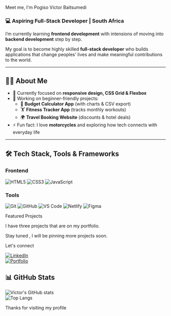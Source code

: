 Meet me, I'm Pogiso Victor Baitsumedi  

### 💻 Aspiring Full-Stack Developer | South Africa  

I’m currently learning **frontend development**  with intensions of moving into **backend development** step by step.  

My goal is to become highly skilled  **full-stack developer** who builds applications that change peoples' lives and make meaningful contributions to the world.  

---

## 👨‍💻 About Me  
- 🌱 Currently focused on **responsive design, CSS Grid & Flexbox**  
- 🔭 Working on beginner-friendly projects:  
  - 🧮 **Budget Calculator App** (with charts & CSV export)  
  - 🏋️ **Fitness Tracker App** (tracks monthly workouts)  
  - 🌍 **Travel Booking Website** (discounts & hotel deals)  
- ⚡ Fun fact: I love **motorcycles** and exploring how tech connects with everyday life  

---

## 🛠️ Tech Stack, Tools & Frameworks  

### Frontend 
![HTML5](https://img.shields.io/badge/-HTML5-E34F26?style=flat&logo=html5&logoColor=white)
![CSS3](https://img.shields.io/badge/-CSS3-1572B6?style=flat&logo=css3&logoColor=white)
![JavaScript](https://img.shields.io/badge/-JavaScript-F7DF1E?style=flat&logo=javascript&logoColor=black)

### Tools
![Git](https://img.shields.io/badge/-Git-F05032?style=flat&logo=git&logoColor=white)
![GitHub](https://img.shields.io/badge/-GitHub-181717?style=flat&logo=github&logoColor=white)
![VS Code](https://img.shields.io/badge/-VS%20Code-007ACC?style=flat&logo=visual-studio-code&logoColor=white)
![Netlify](https://img.shields.io/badge/-Netlify-00C7B7?style=flat&logo=netlify&logoColor=white)
![Figma](https://img.shields.io/badge/-Figma-F24E1E?style=flat&logo=figma&logoColor=white)


Featured Projects

I have three projects that are on my portfolio.

Stay tuned , I will be pinning more projects soon.

Let's connect

[![LinkedIn](https://img.shields.io/badge/LinkedIn-blue?style=flat&logo=linkedin&logoColor=white)](victorbaitsumedi)  
[![Portfolio](https://img.shields.io/badge/Portfolio-Website-green?style=flat&logo=firefox&logoColor=white)](https://victor-baitsumedi-portfolio.netlify.app/)  

## 📊 GitHub Stats  
![Victor's GitHub stats](https://github-readme-stats.vercel.app/api?username=victorbaitsumedi&show_icons=true&theme=radical)  
![Top Langs](https://github-readme-stats.vercel.app/api/top-langs/?username=victorbaitsumedi&layout=compact&theme=radical)  


Thanks for visiting my profile
 



